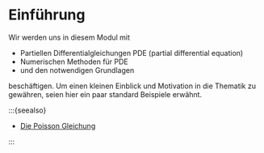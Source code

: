 # Einführung

Wir werden uns in diesem Modul mit

* Partiellen Differentialgleichungen PDE (partial differential equation)
* Numerischen Methoden für PDE
* und den notwendigen Grundlagen

beschäftigen. Um einen kleinen Einblick und Motivation in die Thematik zu gewähren, seien hier ein paar standard Beispiele erwähnt.

:::{seealso}
* [Die Poisson Gleichung](PoissonGleichung.md)

:::